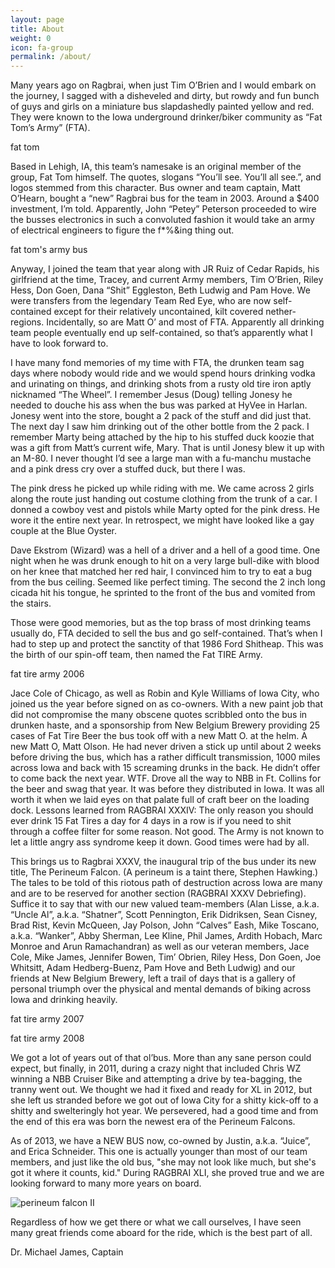 ```yaml
---
layout: page
title: About
weight: 0
icon: fa-group
permalink: /about/
---
```

Many years ago on Ragbrai, when just Tim O’Brien and I would embark on the journey, I sagged with a disheveled and dirty, but rowdy and fun bunch of guys and girls on a miniature bus slapdashedly painted yellow and red. They were known to the Iowa underground drinker/biker community as “Fat Tom’s Army” (FTA).
 
fat tom
 
Based in Lehigh, IA, this team’s namesake is an original member of the group, Fat Tom himself. The quotes, slogans “You’ll see. You’ll all see.”, and logos stemmed from this character. Bus owner and team captain, Matt O’Hearn, bought a “new” Ragbrai bus for the team in 2003. Around a $400 investment, I’m told.  Apparently, John “Petey” Peterson proceeded to wire the busses electronics in such a convoluted fashion it would take an army of electrical engineers to figure the f*%&ing thing out.
 
fat tom's army bus
 
Anyway, I joined the team that year along with JR Ruiz of Cedar Rapids, his girlfriend at the time, Tracey, and current Army members, Tim O’Brien, Riley Hess, Don Goen, Dana “Shit” Eggleston, Beth Ludwig and Pam Hove. We were transfers from the legendary Team Red Eye, who are now self-contained except for their relatively uncontained, kilt covered nether-regions. Incidentally, so are Matt O’ and most of FTA.  Apparently all drinking team people eventually end up self-contained, so that’s apparently what I have to look forward to.
 
I have many fond memories of my time with FTA, the drunken team sag days where nobody would ride and we would spend hours drinking vodka and urinating on things, and drinking shots from a rusty old tire iron aptly nicknamed “The Wheel”. I remember Jesus (Doug) telling Jonesy he needed to douche his ass when the bus was parked at HyVee in Harlan. Jonesy went into the store, bought a 2 pack of the stuff and did just that. The next day I saw him drinking out of the other bottle from the 2 pack. I remember Marty being attached by the hip to his stuffed duck koozie that was a gift from Matt’s current wife, Mary. That is until Jonesy blew it up with an M-80. I never thought I’d see a large man with a fu-manchu mustache and a pink dress cry over a stuffed duck, but there I was.
 
The pink dress he picked up while riding with me. We came across 2 girls along the route just handing out costume clothing from the trunk of a car. I donned a cowboy vest and pistols while Marty opted for the pink dress. He wore it the entire next year. In retrospect, we might have looked like a gay couple at the Blue Oyster.
 
Dave Ekstrom (Wizard) was a hell of a driver and a hell of a good time. One night when he was drunk enough to hit on a very large bull-dike with blood on her knee that matched her red hair, I convinced him to try to eat a bug from the bus ceiling. Seemed like perfect timing.  The second the 2 inch long cicada hit his tongue, he sprinted to the front of the bus and vomited from the stairs.
 
Those were good memories, but as the top brass of most drinking teams usually do, FTA decided to sell the bus and go self-contained. That’s when I had to step up and protect the sanctity of that 1986 Ford Shitheap. This was the birth of our spin-off team, then named the Fat TIRE Army.
 
fat tire army 2006
 
Jace Cole of Chicago, as well as Robin and Kyle Williams of Iowa City, who joined us the year before signed on as co-owners. With a new paint job that did not compromise the many obscene quotes scribbled onto the bus in drunken haste, and a sponsorship from New Belgium Brewery providing 25 cases of Fat Tire Beer the bus took off with a new Matt O. at the helm. A new Matt O, Matt Olson. He had never driven a stick up until about 2 weeks before driving the bus, which has a rather difficult transmission, 1000 miles across Iowa and back with 15 screaming drunks in the back. He didn’t offer to come back the next year. WTF. Drove all the way to NBB in Ft. Collins for the beer and swag that year.  It was before they distributed in Iowa.  It was all worth it when we laid eyes on that palate full of craft beer on the loading dock. Lessons learned from RAGBRAI XXXIV: The only reason you should ever drink 15 Fat Tires a day for 4 days in a row is if you need to shit through a coffee filter for some reason. Not good. The Army is not known to let a little angry ass syndrome keep it down. Good times were had by all.
 
This brings us to Ragbrai XXXV, the inaugural trip of the bus under its new title, The Perineum Falcon. (A perineum is a taint there, Stephen Hawking.) The tales to be told of this riotous path of destruction across Iowa are many and are to be reserved for another section (RAGBRAI XXXV Debriefing). Suffice it to say that with our new valued team-members (Alan Lisse, a.k.a. “Uncle Al”, a.k.a. “Shatner”, Scott Pennington, Erik Didriksen, Sean Cisney, Brad Rist, Kevin McQueen, Jay Polson, John “Calves” Eash, Mike Toscano, a.k.a. “Wanker”, Abby Sherman, Lee Kline, Phil James, Ardith Hobach, Marc Monroe and Arun Ramachandran) as well as our veteran members, Jace Cole, Mike James, Jennifer Bowen, Tim’ Obrien, Riley Hess, Don Goen, Joe Whitsitt, Adam Hedberg-Buenz, Pam Hove and Beth Ludwig) and our friends at New Belgium Brewery, left a trail of days that is a gallery of personal triumph over the physical and mental demands of biking across Iowa and drinking heavily.
 
fat tire army 2007
 
fat tire army 2008
 
We got a lot of years out of that ol’bus.  More than any sane person could expect, but finally, in 2011, during a crazy night that included Chris WZ winning a NBB Cruiser Bike and attempting a drive by tea-bagging, the tranny went out.  We thought we had it fixed and ready for XL in 2012, but she left us stranded before we got out of Iowa City for a shitty kick-off to a shitty and swelteringly hot year.  We persevered, had a good time and from the end of this era was born the newest era of the Perineum Falcons.
 
As of 2013, we have a NEW BUS now, co-owned by Justin, a.k.a. “Juice”, and Erica Schneider.  This one is actually younger than most of our team members, and just like the old bus, "she may not look like much, but she's got it where it counts, kid."  During RAGBRAI XLI, she proved true and we are looking forward to many more years on board.
 
![perineum falcon II](https://dl.dropboxusercontent.com/sh/du5x5prmmlfz92c/AABRVtwSIOHIAMGDBbVMI8S7a/bus.jpg)
 
Regardless of how we get there or what we call ourselves, I have seen many great friends come aboard for the ride, which is the best part of all.
 
Dr. Michael James, Captain
